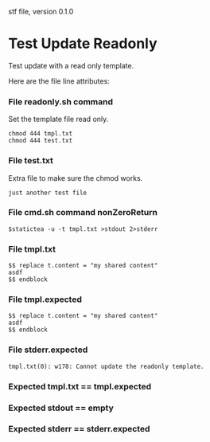 stf file, version 0.1.0

# Test Update Readonly

Test update with a read only template.

Here are the file line attributes:

### File readonly.sh command

Set the template file read only.

~~~
chmod 444 tmpl.txt
chmod 444 test.txt
~~~

### File test.txt

Extra file to make sure the chmod works.

~~~
just another test file
~~~

### File cmd.sh command nonZeroReturn

~~~
$statictea -u -t tmpl.txt >stdout 2>stderr
~~~

### File tmpl.txt

~~~
$$ replace t.content = "my shared content"
asdf
$$ endblock
~~~

### File tmpl.expected

~~~
$$ replace t.content = "my shared content"
asdf
$$ endblock
~~~

### File stderr.expected

~~~
tmpl.txt(0): w178: Cannot update the readonly template.
~~~

### Expected tmpl.txt == tmpl.expected
### Expected stdout == empty
### Expected stderr == stderr.expected
